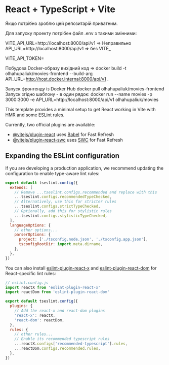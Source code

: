 # React + TypeScript + Vite

Якщо потрібно зроблю цей репозитарій приватним.

Для запуску проекту потрібен файл .env з такими змінними: 

  VITE_API_URL=http://localhost:8000/api/v1 => Неправильно 
  API_URL=http://localhost:8000/api/v1 => без VITE_

  VITE_API_TOKEN=


Побудова Docker-образу
  вихідний код => docker build -t olhahupaliuk/movies-frontend --build-arg API_URL=http://host.docker.internal:8000/api/v1 .


Запуск фронтенду із Docker Hub
  docker pull olhahupaliuk/movies-frontend
  Запуск згідно шаблону - в один рядок:
  docker run --name movies -p 3000:3000 -e API_URL=http://localhost:8000/api/v1 olhahupaliuk/movies




This template provides a minimal setup to get React working in Vite with HMR and some ESLint rules.

Currently, two official plugins are available:

- [@vitejs/plugin-react](https://github.com/vitejs/vite-plugin-react/blob/main/packages/plugin-react) uses [Babel](https://babeljs.io/) for Fast Refresh
- [@vitejs/plugin-react-swc](https://github.com/vitejs/vite-plugin-react/blob/main/packages/plugin-react-swc) uses [SWC](https://swc.rs/) for Fast Refresh

## Expanding the ESLint configuration

If you are developing a production application, we recommend updating the configuration to enable type-aware lint rules:

```js
export default tseslint.config({
  extends: [
    // Remove ...tseslint.configs.recommended and replace with this
    ...tseslint.configs.recommendedTypeChecked,
    // Alternatively, use this for stricter rules
    ...tseslint.configs.strictTypeChecked,
    // Optionally, add this for stylistic rules
    ...tseslint.configs.stylisticTypeChecked,
  ],
  languageOptions: {
    // other options...
    parserOptions: {
      project: ['./tsconfig.node.json', './tsconfig.app.json'],
      tsconfigRootDir: import.meta.dirname,
    },
  },
})
```

You can also install [eslint-plugin-react-x](https://github.com/Rel1cx/eslint-react/tree/main/packages/plugins/eslint-plugin-react-x) and [eslint-plugin-react-dom](https://github.com/Rel1cx/eslint-react/tree/main/packages/plugins/eslint-plugin-react-dom) for React-specific lint rules:

```js
// eslint.config.js
import reactX from 'eslint-plugin-react-x'
import reactDom from 'eslint-plugin-react-dom'

export default tseslint.config({
  plugins: {
    // Add the react-x and react-dom plugins
    'react-x': reactX,
    'react-dom': reactDom,
  },
  rules: {
    // other rules...
    // Enable its recommended typescript rules
    ...reactX.configs['recommended-typescript'].rules,
    ...reactDom.configs.recommended.rules,
  },
})
```
